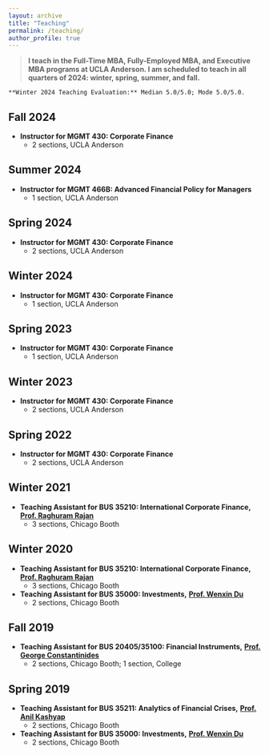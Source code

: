 ```yaml
---
layout: archive
title: "Teaching"
permalink: /teaching/
author_profile: true
---
```

> **I teach in the Full-Time MBA, Fully-Employed MBA, and Executive MBA programs at UCLA Anderson. I am scheduled to teach in all quarters of 2024: winter, spring, summer, and fall.**

`**Winter 2024 Teaching Evaluation:** Median 5.0/5.0; Mode 5.0/5.0.`


## Fall 2024

- **Instructor for MGMT 430: Corporate Finance**
  - 2 sections, UCLA Anderson

## Summer 2024

- **Instructor for MGMT 466B: Advanced Financial Policy for Managers**
  - 1 section, UCLA Anderson
  
## Spring 2024

- **Instructor for MGMT 430: Corporate Finance**
  - 2 sections, UCLA Anderson
  
## Winter 2024

- **Instructor for MGMT 430: Corporate Finance**
  - 1 section, UCLA Anderson

## Spring 2023

- **Instructor for MGMT 430: Corporate Finance**
  - 1 section, UCLA Anderson

## Winter 2023

- **Instructor for MGMT 430: Corporate Finance**
  - 2 sections, UCLA Anderson

## Spring 2022

- **Instructor for MGMT 430: Corporate Finance**
  - 2 sections, UCLA Anderson

## Winter 2021
- **Teaching Assistant for BUS 35210: International Corporate Finance,** [**Prof. Raghuram Rajan**](https://faculty.chicagobooth.edu/raghuram-rajan)
  - 3 sections, Chicago Booth
 
## Winter 2020

- **Teaching Assistant for BUS 35210: International Corporate Finance,** [**Prof. Raghuram Rajan**](https://faculty.chicagobooth.edu/raghuram-rajan)
  - 3 sections, Chicago Booth
- **Teaching Assistant for BUS 35000: Investments,** [**Prof. Wenxin Du**](https://sites.google.com/site/wenxindu/)
  - 2 sections, Chicago Booth

## Fall 2019

- **Teaching Assistant for BUS 20405/35100: Financial Instruments,** [**Prof. George Constantinides**](https://faculty.chicagobooth.edu/george-constantinides)
  - 2 sections, Chicago Booth; 1 section, College

## Spring 2019

- **Teaching Assistant for BUS 35211: Analytics of Financial Crises,** [**Prof. Anil Kashyap**](https://faculty.chicagobooth.edu/anil-kashyap)
  - 2 sections, Chicago Booth
- **Teaching Assistant for BUS 35000: Investments,** [**Prof. Wenxin Du**](https://sites.google.com/site/wenxindu/)
  - 2 sections, Chicago Booth
